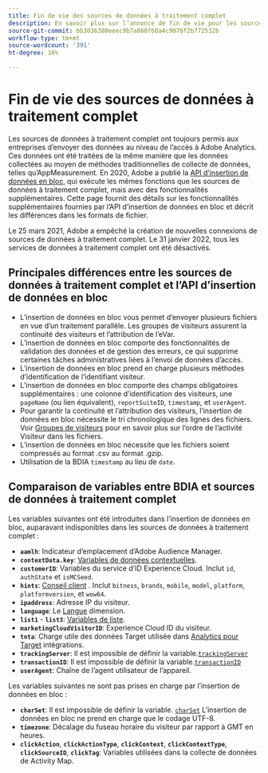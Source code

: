 ```yaml
---
title: Fin de vie des sources de données à traitement complet
description: En savoir plus sur l’annonce de fin de vie pour les sources de données à traitement complet.
source-git-commit: bb3036380eeec9b7a868f60a4c9076f2b772532b
workflow-type: tm+mt
source-wordcount: '391'
ht-degree: 16%

---
```


# Fin de vie des sources de données à traitement complet

Les sources de données à traitement complet ont toujours permis aux entreprises d’envoyer des données au niveau de l’accès à Adobe Analytics. Ces données ont été traitées de la même manière que les données collectées au moyen de méthodes traditionnelles de collecte de données, telles qu’AppMeasurement. En 2020, Adobe a publié la [API d’insertion de données en bloc](https://developer.adobe.com/analytics-apis/docs/2.0/guides/endpoints/bulk-data-insertion/), qui exécute les mêmes fonctions que les sources de données à traitement complet, mais avec des fonctionnalités supplémentaires. Cette page fournit des détails sur les fonctionnalités supplémentaires fournies par l’API d’insertion de données en bloc et décrit les différences dans les formats de fichier.

Le 25 mars 2021, Adobe a empêché la création de nouvelles connexions de sources de données à traitement complet. Le 31 janvier 2022, tous les services de données à traitement complet ont été désactivés.

## Principales différences entre les sources de données à traitement complet et l’API d’insertion de données en bloc

* L’insertion de données en bloc vous permet d’envoyer plusieurs fichiers en vue d’un traitement parallèle. Les groupes de visiteurs assurent la continuité des visiteurs et l’attribution de l’eVar.
* L’insertion de données en bloc comporte des fonctionnalités de validation des données et de gestion des erreurs, ce qui supprime certaines tâches administratives liées à l’envoi de données d’accès.
* L’insertion de données en bloc prend en charge plusieurs méthodes d’identification de l’identifiant visiteur.
* L’insertion de données en bloc comporte des champs obligatoires supplémentaires : une colonne d’identification des visiteurs, une `pageName` (ou lien équivalent), `reportSuiteID`, `timestamp`, et `userAgent`.
* Pour garantir la continuité et l’attribution des visiteurs, l’insertion de données en bloc nécessite le tri chronologique des lignes des fichiers. Voir [Groupes de visiteurs](https://developer.adobe.com/analytics-apis/docs/2.0/guides/endpoints/bulk-data-insertion/visitor-groups/) pour en savoir plus sur l’ordre de l’activité Visiteur dans les fichiers.
* L’insertion de données en bloc nécessite que les fichiers soient compressés au format .csv au format .gzip.
* Utilisation de la BDIA `timestamp` au lieu de `date`.

## Comparaison de variables entre BDIA et sources de données à traitement complet

Les variables suivantes ont été introduites dans l’insertion de données en bloc, auparavant indisponibles dans les sources de données à traitement complet :

* **`aamlh`**: Indicateur d’emplacement d’Adobe Audience Manager.
* **`contextData.key`**: [Variables de données contextuelles](/help/implement/vars/page-vars/contextdata.md).
* **`customerID`**: Variables du service d’ID Experience Cloud. Inclut `id`, `authState` et `isMCSeed`.
* **`hints`**: [Conseil client](https://experienceleague.adobe.com/docs/experience-platform/edge/fundamentals/user-agent-client-hints.html?lang=fr) . Inclut `bitness`, `brands`, `mobile`, `model`, `platform`, `platformversion`, et `wow64`.
* **`ipaddress`**: Adresse IP du visiteur.
* **`language`**: Le [Langue](/help/components/dimensions/language.md) dimension.
* **`list1`** - **`list3`**: [Variables de liste](/help/implement/vars/page-vars/list.md).
* **`marketingCloudVisitorID`**: Experience Cloud ID du visiteur.
* **`tnta`**: Charge utile des données Target utilisée dans [Analytics pour Target](https://experienceleague.adobe.com/docs/target/using/integrate/a4t/a4t.html?lang=fr) intégrations.
* **`trackingServer`**: Il est impossible de définir la variable.[`trackingServer`](/help/implement/vars/config-vars/trackingserver.md)
* **`transactionID`**: Il est impossible de définir la variable.[`transactionID`](/help/implement/vars/page-vars/transactionid.md)
* **`userAgent`**: Chaîne de l’agent utilisateur de l’appareil.

Les variables suivantes ne sont pas prises en charge par l’insertion de données en bloc :

* **`charSet`**: Il est impossible de définir la variable. [`charSet`](/help/implement/vars/config-vars/charset.md) L’insertion de données en bloc ne prend en charge que le codage UTF-8.
* **`timezone`**: Décalage du fuseau horaire du visiteur par rapport à GMT en heures.
* **`clickAction`**, **`clickActionType`**, **`clickContext`**, **`clickContextType`**, **`clickSourceID`**, **`clickTag`**: Variables utilisées dans la collecte de données de Activity Map.
